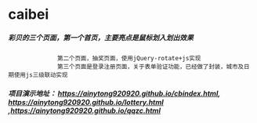 # caibei
##### 彩贝的三个页面，第一个首页，主要亮点是鼠标划入划出效果
                  第二个页面，抽奖页面，使用jQuery-rotate+js实现
                  第三个页面是登录注册页面，关于表单验证功能，已经做了封装，城市及日期使用js三级联动实现
##### 项目演示地址： https://ainytong920920.github.io/cbindex.html, https://ainytong920920.github.io/lottery.html ,https://ainytong920920.github.io/qqzc.html        
